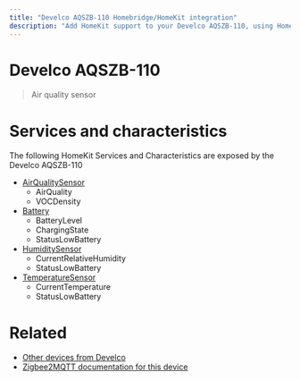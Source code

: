 ```yaml
---
title: "Develco AQSZB-110 Homebridge/HomeKit integration"
description: "Add HomeKit support to your Develco AQSZB-110, using Homebridge, Zigbee2MQTT and homebridge-z2m."
---
```

<!---
This file has been GENERATED using src/docgen/docgen.ts
DO NOT EDIT THIS FILE MANUALLY!
-->
# Develco AQSZB-110
> Air quality sensor


# Services and characteristics
The following HomeKit Services and Characteristics are exposed by
the Develco AQSZB-110

* [AirQualitySensor](../../air_quality.md)
  * AirQuality
  * VOCDensity
* [Battery](../../battery.md)
  * BatteryLevel
  * ChargingState
  * StatusLowBattery
* [HumiditySensor](../../sensors.md)
  * CurrentRelativeHumidity
  * StatusLowBattery
* [TemperatureSensor](../../sensors.md)
  * CurrentTemperature
  * StatusLowBattery


# Related
* [Other devices from Develco](../index.md#develco)
* [Zigbee2MQTT documentation for this device](https://www.zigbee2mqtt.io/devices/AQSZB-110.html)